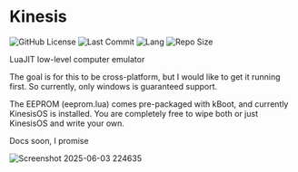 # Kinesis
![GitHub License](https://img.shields.io/github/license/SpartanSf/Kinesis)
![Last Commit](https://img.shields.io/github/last-commit/SpartanSf/Kinesis)
![Lang](https://img.shields.io/github/languages/top/SpartanSf/Kinesis)
![Repo Size](https://img.shields.io/github/repo-size/SpartanSf/Kinesis)

LuaJIT low-level computer emulator

The goal is for this to be cross-platform, but I would like to get it running first. So currently, only windows is guaranteed support.

The EEPROM (eeprom.lua) comes pre-packaged with kBoot, and currently KinesisOS is installed. You are completely free to wipe both or just KinesisOS and write your own.

Docs soon, I promise

![Screenshot 2025-06-03 224635](https://github.com/user-attachments/assets/69de9b8e-561b-4f46-9860-ad1a45374c97)
